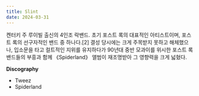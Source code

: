 ```yaml
---
title: Slint
date: 2024-03-31
---
```


켄터키 주 루이빌 출신의 4인조 락밴드. 초기 포스트 록의 대표적인 아티스트이며, 포스트 록의 선구자적인 밴드 중 하나다.[2] 결성 당시에는 크게 주목받지 못하고 해체했으나, 입소문을 타고 컬트적인 지위를 유지하다가 90년대 중반 모과이를 위시한 포스트 록 밴드들의 부흥과 함께 《Spiderland》 앨범이 재조명받아 그 영향력을 크게 넓혔다.

<!--more-->

**Discography**

- Tweez
- Spiderland
